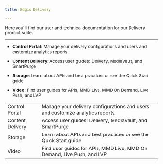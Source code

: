 ```yaml
---
title: Edgio Delivery

---
```


Here you'll find our user and technical documentation for our Delivery product suite.

---

- **Control Portal**: Manage your delivery configurations and users and customize analytics reports.

- **Content Delivery**: Access user guides: Delivery, MediaVault, and SmartPurge

- **Storage**: Learn about APIs and best practices or see the Quick Start guide

- **Video**: Find user guides for APIs, MMD Live, MMD On Demand, Live Push, and LVP


|   |   |
|---|---|
|Control Portal| Manage your delivery configurations and users and customize analytics reports.|
|Content Delivery| Access user guides: Delivery, MediaVault, and SmartPurge|
|Storage| Learn about APIs and best practices or see the Quick Start guide|
|Video| Find user guides for APIs, MMD Live, MMD On Demand, Live Push, and LVP|

